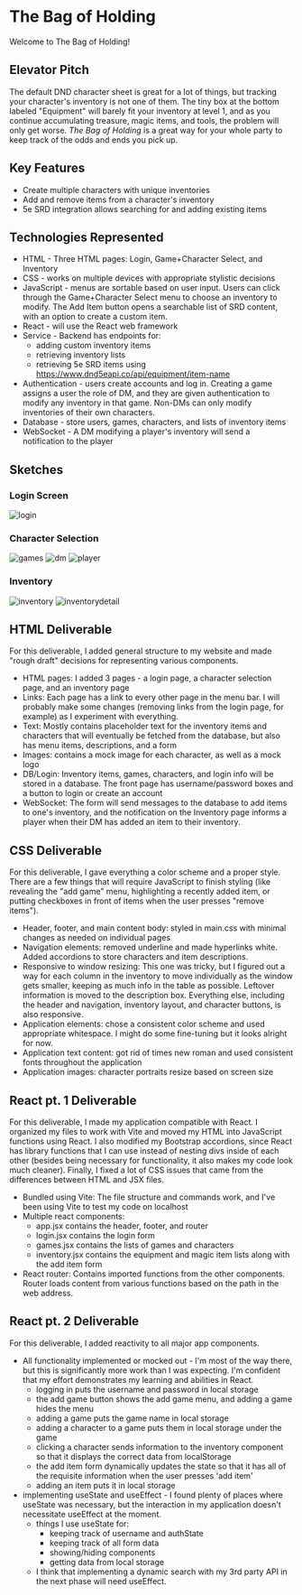 # The Bag of Holding

Welcome to The Bag of Holding!

## Elevator Pitch

The default DND character sheet is great for a lot of things, but tracking your character's inventory is not one of them. The tiny box at the bottom labeled "Equipment" will barely fit your inventory at level 1, and as you continue accumulating treasure, magic items, and tools, the problem will only get worse. *The Bag of Holding* is a great way for your whole party to keep track of the odds and ends you pick up.

## Key Features
- Create multiple characters with unique inventories
- Add and remove items from a character's inventory
- 5e SRD integration allows searching for and adding existing items

## Technologies Represented
- HTML - Three HTML pages: Login, Game+Character Select, and Inventory
- CSS - works on multiple devices with appropriate stylistic decisions
- JavaScript - menus are sortable based on user input. Users can click through the Game+Character Select menu to choose an inventory to modify. The Add Item button opens a searchable list of SRD content, with an option to create a custom item.
- React - will use the React web framework
- Service - Backend has endpoints for:
    - adding custom inventory items
    - retrieving inventory lists
    - retrieving 5e SRD items using https://www.dnd5eapi.co/api/equipment/item-name
- Authentication - users create accounts and log in. Creating a game assigns a user the role of DM, and they are given authentication to modify any inventory in that game. Non-DMs can only modify inventories of their own characters.
- Database - store users, games, characters, and lists of inventory items
- WebSocket - A DM modifying a player's inventory will send a notification to the player
    

## Sketches

### Login Screen
![login](public/mockup-1.png)
### Character Selection
![games](mockup-2.png)
![dm](mockup-3.png)
![player](mockup-4.png)

### Inventory
![inventory](mockup-5.png)
![inventorydetail](mockup-6.png)

## HTML Deliverable
For this deliverable, I added general structure to my website and made "rough draft" decisions for representing various components.
- HTML pages: I added 3 pages - a login page, a character selection page, and an inventory page
- Links: Each page has a link to every other page in the menu bar. I will probably make some changes (removing links from the login page, for example) as I experiment with everything.
- Text: Mostly contains placeholder text for the inventory items and characters that will eventually be fetched from the database, but also has menu items, descriptions, and a form
- Images: contains a mock image for each character, as well as a mock logo
- DB/Login: Inventory items, games, characters, and login info will be stored in a database. The front page has username/password boxes and a button to login or create an account
- WebSocket: The form will send messages to the database to add items to one's inventory, and the notification on the Inventory page informs a player when their DM has added an item to their inventory.

## CSS Deliverable
For this deliverable, I gave everything a color scheme and a proper style. There are a few things that will require JavaScript to finish styling (like revealing the "add game" menu, highlighting a recently added item, or putting checkboxes in front of items when the user presses "remove items").
- Header, footer, and main content body: styled in main.css with minimal changes as needed on individual pages
- Navigation elements: removed underline and made hyperlinks white. Added accordions to store characters and item descriptions.
- Responsive to window resizing: This one was tricky, but I figured out a way for each column in the inventory to move individually as the window gets smaller, keeping as much info in the table as possible. Leftover information is moved to the description box. Everything else, including the header and navigation, inventory layout, and character buttons, is also responsive.
- Application elements: chose a consistent color scheme and used appropriate whitespace. I might do some fine-tuning but it looks alright for now.
- Application text content: got rid of times new roman and used consistent fonts throughout the application
- Application images: character portraits resize based on screen size

## React pt. 1 Deliverable
For this deliverable, I made my application compatible with React. I organized my files to work with Vite and moved my HTML into JavaScript functions using React. I also modified my Bootstrap accordions, since React has library functions that I can use instead of nesting divs inside of each other (besides being necessary for functionality, it also makes my code look much cleaner). Finally, I fixed a lot of CSS issues that came from the differences between HTML and JSX files.
- Bundled using Vite: The file structure and commands work, and I've been using Vite to test my code on localhost
- Multiple react components:
    - app.jsx contains the header, footer, and router
    - login.jsx contains the login form
    - games.jsx contains the lists of games and characters
    - inventory.jsx contains the equipment and magic item lists along with the add item form
- React router: Contains imported functions from the other components. Router loads content from various functions based on the path in the web address.

## React pt. 2 Deliverable
For this deliverable, I added reactivity to all major app components.
- All functionality implemented or mocked out - I'm most of the way there, but this is significantly more work than I was expecting. I'm confident that my effort demonstrates my learning and abilities in React.
    - logging in puts the username and password in local storage
    - the add game button shows the add game menu, and adding a game hides the menu
    - adding a game puts the game name in local storage
    - adding a character to a game puts them in local storage under the game
    - clicking a character sends information to the inventory component so that it displays the correct data from localStorage
    - the add item form dynamically updates the state so that it has all of the requisite information when the user presses 'add item'
    - adding an item puts it in local storage
- implementing useState and useEffect - I found plenty of places where useState was necessary, but the interaction in my application doesn't necessitate useEffect at the moment.
    - things I use useState for:
        - keeping track of username and authState
        - keeping track of all form data
        - showing/hiding components
        - getting data from local storage
    - I think that implementing a dynamic search with my 3rd party API in the next phase will need useEffect.